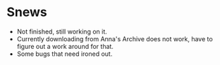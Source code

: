 # Snews
- Not finished, still working on it. 
- Currently downloading from Anna's Archive does not work, have to figure out a work around for that.
- Some bugs that need ironed out. 
